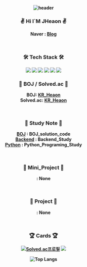 <div style="font-weight:bold" align ="center">

![header](https://capsule-render.vercel.app/api?type=Soft&&&color=F4BBBB&height=200&section=header&text=HI😀%20I`m%20Heaon✌️&fontSize=30)


### <p style="font-weight:bold">✌️ Hi I`M JHeaon ✌️</p> 

Naver : [Blog](https://blog.naver.com/j3heawon)

<br>

### <p style="font-weight:bold">🛠️ Tech Stack 🛠️</p>


<img src="https://img.shields.io/badge/Python-3766AB?style=flat&logo=Python&logoColor=white"/>
<img src="https://img.shields.io/badge/Git-F05032?style=flat&logo=Git&logoColor=white"/> 
<img src="https://img.shields.io/badge/Java-007396?style=flat-square&logo=Java&logoColor=white"/>
<img src="https://img.shields.io/badge/C++-00599C?style=flat-square&logo=C%2B%2B&logoColor=white"/>
<img src="https://img.shields.io/badge/C-A8B9CC?style=flat-square&logo=C&logoColor=white"/>
<img src="https://img.shields.io/badge/css-1572B6?style=flat-square&logo=css3&logoColor=white"/>

<br>

### <p style="font-weight:bold">📃 BOJ / Solved.ac 📃</p>

BOJ: [KR_Heaon](https://www.acmicpc.net/user/kR_heaon)<br>
Solved.ac: [KR_Heaon](https://solved.ac/profile/kR_heaon)<br>

<br>


### <p style="font-weight:bold">📁 Study Note 📁</p>

[BOJ](https://github.com/JHeaon/Beakjoon) : BOJ_solution_code<br>
[Backend](https://github.com/JHeaon/Backend_study) : Backend_Study<br>
[Python](https://github.com/JHeaon/Python_programing) : Python_Programing_Study<br>

<br>

### <p style="font-weight:bold">📱 Mini_Project 📱</p>
[]() : None<br>

<br>

### <p style="font-weight:bold">📱 Project 📱</p>
[]() : None<br>

<br>


### <p style="font-weight:bold">🏆 Cards 🏆</p>



[![Solved.ac프로필](http://mazassumnida.wtf/api/v2/generate_badge?boj=kr_heaon)](https://solved.ac/kr_heaon)
<img src="http://mazandi.herokuapp.com/api?handle=kr_heaon&theme=warm"/>

![Top Langs](https://github-readme-stats.vercel.app/api/top-langs/?username=Jheaon&layout=compact&theme=스타일)


</div>
